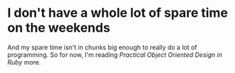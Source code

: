 # I don't have a whole lot of spare time on the weekends #

And my spare time isn't in chunks big enough to really do a lot of programming.
So for now, I'm reading _Practical Object Oriented Design in Ruby_ more.
